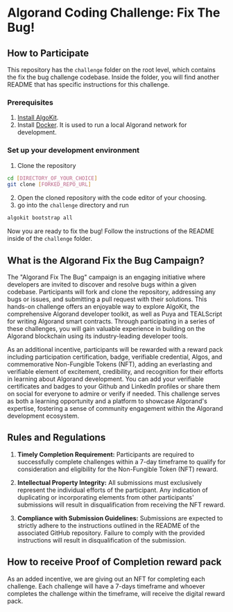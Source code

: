 # Algorand Coding Challenge: Fix The Bug!

## How to Participate

This repository has the `challenge` folder on the root level, which contains the fix the bug challenge codebase. Inside the folder, you will find another README that has specific instructions for this challenge.  

### Prerequisites

1. [Install AlgoKit](https://github.com/algorandfoundation/algokit-cli/tree/main?tab=readme-ov-file#install).
2. Install [Docker](https://www.docker.com/products/docker-desktop/). It is used to run a local Algorand network for development.

### Set up your development environment

1. Clone the repository
```bash
cd [DIRECTORY_OF_YOUR_CHOICE]
git clone [FORKED_REPO_URL]
```
2. Open the cloned repository with the code editor of your choosing.
3. go into the `challenge` directory and run 
```bash
algokit bootstrap all
```

Now you are ready to fix the bug! Follow the instructions of the README inside of the `challenge` folder. 

## What is the Algorand Fix the Bug Campaign?

The "Algorand Fix The Bug" campaign is an engaging initiative where developers are invited to discover and resolve bugs within a given codebase. Participants will fork and clone the repository, addressing any bugs or issues, and submitting a pull request with their solutions. This hands-on challenge offers an enjoyable way to explore AlgoKit, the comprehensive Algorand developer toolkit, as well as Puya and TEALScript for writing Algorand smart contracts. Through participating in a series of these challenges, you will gain valuable experience in building on the Algorand blockchain using its industry-leading developer tools.

As an additional incentive, participants will be rewarded with a reward pack including participation certification, badge, verifiable credential, Algos, and commemorative Non-Fungible Tokens (NFT), adding an everlasting and verifiable element of excitement, credibility, and recognition for their efforts in learning about Algorand development. You can add your verifiable certificates and badges to your Github and LinkedIn profiles or share them on social for everyone to admire or verify if needed. This challenge serves as both a learning opportunity and a platform to showcase Algorand's expertise, fostering a sense of community engagement within the Algorand development ecosystem.

## Rules and Regulations
1. **Timely Completion Requirement:**
Participants are required to successfully complete challenges within a 7-day timeframe to qualify for consideration and eligibility for the Non-Fungible Token (NFT) reward.

2. **Intellectual Property Integrity:**
All submissions must exclusively represent the individual efforts of the participant. Any indication of duplicating or incorporating elements from other participants' submissions will result in disqualification from receiving the NFT reward.

3. **Compliance with Submission Guidelines:**
Submissions are expected to strictly adhere to the instructions outlined in the README of the associated GitHub repository. Failure to comply with the provided instructions will result in disqualification of the submission.

## How to receive Proof of Completion reward pack

As an added incentive, we are giving out an NFT for completing each challenge. Each challenge will have a 7-days timeframe and whoever completes the challenge within the timeframe, will receive the digital reward pack. 
